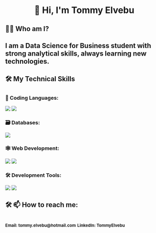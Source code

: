 <h1 align="center">👋 Hi, I'm Tommy Elvebu</h1>

<h2>👨‍💻 Who am I?<h2/>

I am a Data Science for Business student with strong analytical skills, always learning new technologies.

<h2>🛠️ My Technical Skills<h2/>

<h3>🐍 Coding Languages:</h3>
<img src="https://img.shields.io/badge/-Python-black?style=flat-square&logo=Python">
<img src="https://img.shields.io/badge/-R-black?style=flat-square&logo=R">


<h3>🗃️ Databases:</h3>
<img src="https://img.shields.io/badge/-SQLite-black?style=flat-square&logo=SQLite">


<h3>🕸️ Web Development:</h3>
<img src="https://img.shields.io/badge/-HTML5-black?style=flat-square&logo=HTML5">
<img src="https://img.shields.io/badge/-CSS-black?style=flat-square&logo=CSS3&logoColor=blue">


<h3>🛠️ Development Tools:</h3>
<img src="https://img.shields.io/badge/-VSCode-black?style=flat-square&logo=visual-studio-code&logoColor=blueviolet">
<img src="https://img.shields.io/badge/-Github-black?style=flat-square&logo=Github">


<h2>🛠️ 📫 How to reach me:<h2/>
<font size="2">Email: tommy.elvebu@hotmail.com</font>  
<font size="2">LinkedIn: TommyElvebu</font>
